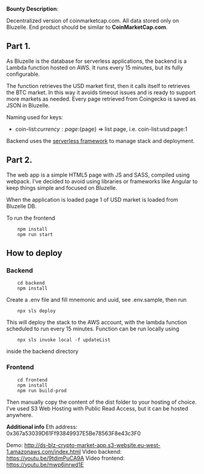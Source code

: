 **Bounty Description**:

Decentralized version of coinmarketcap.com. All data stored only on Bluzelle. End product should be similar to **CoinMarketCap.com**.

## Part 1.

As Bluzelle is the database for serverless applications, the backend is a Lambda function hosted on AWS.
It runs every 15 minutes, but its fully configurable.

The function retrieves the USD market first, then it calls itself to retrieves the BTC market. In this way it avoids timeout issues and is ready to support more markets as needed.
Every page retrieved from Coingecko is saved as JSON in Bluzelle.

Naming used for keys:
- coin-list:${currency}:page:${page} => list page, i.e. coin-list:usd:page:1

Backend uses the [serverless framework](https://www.serverless.com/) to manage stack and deployment.

## Part 2.

The web app is a simple HTML5 page with JS and SASS, compiled using webpack. I've decided to avoid using libraries or frameworks like Angular to keep things simple and focused on Bluzelle.

When the application is loaded page 1 of USD market is loaded from Bluzelle DB.

To run the frontend

        npm install
        npm run start


## How to deploy
### Backend

        cd backend
        npm install
        
Create a .env file and fill mnemonic and uuid, see .env.sample, then run        
        
        npx sls deploy

This will deploy the stack to the AWS account, with the lambda function scheduled to run every 15 minutes.
Function can be run locally using

        npx sls invoke local -f updateList

inside the backend directory
 
### Frontend

        cd frontend
        npm install 
        npm run build-prod
 
Then manually copy the content of the dist folder to your hosting of choice. I've used S3 Web Hosting with Public Read Access, but it can be hosted anywhere.

**Additional info**
Eth address: 0x367a53039D61Ff93849937E5Be78563F8e43c3F0

Demo: http://ds-blz-crypto-market-app.s3-website.eu-west-1.amazonaws.com/index.html
Video backend: https://youtu.be/9tdimPuCA9A
Video frontend: https://youtu.be/mwp6jnrwd1E
